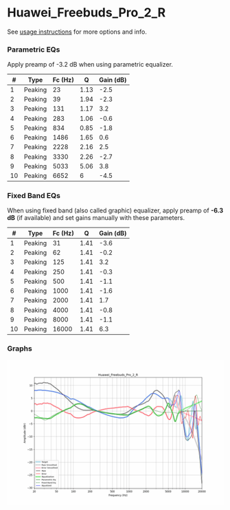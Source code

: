 # Huawei_Freebuds_Pro_2_R
See [usage instructions](https://github.com/jaakkopasanen/AutoEq#usage) for more options and info.

### Parametric EQs
Apply preamp of -3.2 dB when using parametric equalizer.

|   # | Type    |   Fc (Hz) |    Q |   Gain (dB) |
|-----|---------|-----------|------|-------------|
|   1 | Peaking |        23 | 1.13 |        -2.5 |
|   2 | Peaking |        39 | 1.94 |        -2.3 |
|   3 | Peaking |       131 | 1.17 |         3.2 |
|   4 | Peaking |       283 | 1.06 |        -0.6 |
|   5 | Peaking |       834 | 0.85 |        -1.8 |
|   6 | Peaking |      1486 | 1.65 |         0.6 |
|   7 | Peaking |      2228 | 2.16 |         2.5 |
|   8 | Peaking |      3330 | 2.26 |        -2.7 |
|   9 | Peaking |      5033 | 5.06 |         3.8 |
|  10 | Peaking |      6652 | 6    |        -4.5 |

### Fixed Band EQs
When using fixed band (also called graphic) equalizer, apply preamp of **-6.3 dB** (if available) and set gains manually with these parameters.

|   # | Type    |   Fc (Hz) |    Q |   Gain (dB) |
|-----|---------|-----------|------|-------------|
|   1 | Peaking |        31 | 1.41 |        -3.6 |
|   2 | Peaking |        62 | 1.41 |        -0.2 |
|   3 | Peaking |       125 | 1.41 |         3.2 |
|   4 | Peaking |       250 | 1.41 |        -0.3 |
|   5 | Peaking |       500 | 1.41 |        -1.1 |
|   6 | Peaking |      1000 | 1.41 |        -1.6 |
|   7 | Peaking |      2000 | 1.41 |         1.7 |
|   8 | Peaking |      4000 | 1.41 |        -0.8 |
|   9 | Peaking |      8000 | 1.41 |        -1.1 |
|  10 | Peaking |     16000 | 1.41 |         6.3 |

### Graphs
![](./Huawei_Freebuds_Pro_2_R.png)
